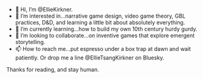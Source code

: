 - 👋 Hi, I’m @EllieKirkner.
- 👀 I’m interested in...narrative game design, video game theory, GBL practices, D&D, and learning a little bit about absolutely everything.
- 🌱 I’m currently learning...how to build my own 10th century hurdy gurdy.
- 💞️ I’m looking to collaborate...on inventive games that explore emergent storytelling.
- 📫 How to reach me...put espresso under a box trap at dawn and wait patiently. Or drop me a line @EllieTsangKirkner on Bluesky.

Thanks for reading, and stay human.

<!---
EllieKirkner/EllieKirkner is a ✨ special ✨ repository because its `README.md` (this file) appears on your GitHub profile.
You can click the Preview link to take a look at your changes.
--->
